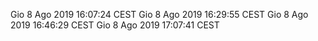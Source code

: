 Gio  8 Ago 2019 16:07:24 CEST
Gio  8 Ago 2019 16:29:55 CEST
Gio  8 Ago 2019 16:46:29 CEST
Gio  8 Ago 2019 17:07:41 CEST
